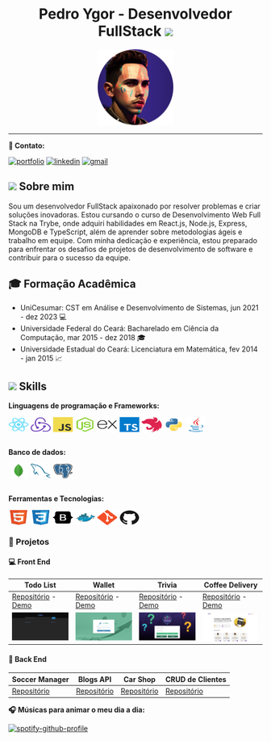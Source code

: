 
<h1 align="center"> Pedro Ygor - Desenvolvedor FullStack <img src = "https://raw.githubusercontent.com/MartinHeinz/MartinHeinz/master/wave.gif" width = 20px /> </h1>

<p align="center">
<img src="./imgs/profile.png" width="150"/>
</p>

___

 __:link: Contato:__

  [![portfolio](https://img.shields.io/badge/my_portfolio-000?style=for-the-badge&logo=ko-fi&logoColor=white)](https://pedroygor-portfolio.netlify.app/)
  [![linkedin](https://img.shields.io/badge/linkedin-0A66C2?style=for-the-badge&logo=linkedin&logoColor=white)](https://www.linkedin.com/in/pedro-ygor/)
  [![gmail](https://img.shields.io/badge/Gmail-D14836?style=for-the-badge&logo=gmail&logoColor=white)](mailto:pedroygorlo888@gmail.com)

## <img src="https://media.giphy.com/media/ObNTw8Uzwy6KQ/giphy.gif" width="15" /> Sobre mim

Sou um desenvolvedor FullStack apaixonado por resolver problemas e criar soluções inovadoras. Estou cursando o curso de Desenvolvimento Web Full Stack na Trybe, onde adquiri habilidades em React.js, Node.js, Express, MongoDB e TypeScript, além de aprender sobre metodologias ágeis e trabalho em equipe. Com minha dedicação e experiência, estou preparado para enfrentar os desafios de projetos de desenvolvimento de software e contribuir para o sucesso da equipe.

## 🎓 Formação Acadêmica

- UniCesumar: CST em Análise e Desenvolvimento de Sistemas, jun 2021 - dez 2023 💻
- Universidade Federal do Ceará: Bacharelado em Ciência da Computação, mar 2015 - dez 2018 🎓
- Universidade Estadual do Ceará: Licenciatura em Matemática, fev 2014 - jan 2015 📈

## <img src="https://media2.giphy.com/media/QssGEmpkyEOhBCb7e1/giphy.gif?cid=ecf05e47a0n3gi1bfqntqmob8g9aid1oyj2wr3ds3mg700bl&rid=giphy.gif" width ="15" /> Skills

__Linguagens de programação e Frameworks:__

<div>
  <img align="center" alt="React" height="30" width="40" src="https://raw.githubusercontent.com/devicons/devicon/master/icons/react/react-original.svg">
  <img align="center" alt="Redux" height="30" width="40" src="https://raw.githubusercontent.com/devicons/devicon/master/icons/redux/redux-original.svg">
  <img align="center" alt="JavaScript" height="30" width="40" src="https://raw.githubusercontent.com/devicons/devicon/master/icons/javascript/javascript-original.svg">
  <img align="center" alt="Node.js" height="30" width="40" src="https://raw.githubusercontent.com/devicons/devicon/master/icons/nodejs/nodejs-original.svg">
  <img align="center" alt="Express" height="30" width="40" src="https://raw.githubusercontent.com/devicons/devicon/master/icons/express/express-original.svg">
  <img align="center" alt="TypeScript" height="30" width="40" src="https://raw.githubusercontent.com/devicons/devicon/master/icons/typescript/typescript-original.svg">
  <img align="center" alt="NestJS" height="30" width="40" src="https://raw.githubusercontent.com/devicons/devicon/master/icons/nestjs/nestjs-plain.svg">
  <img align="center" alt="Python" height="30" width="40" src="https://raw.githubusercontent.com/devicons/devicon/master/icons/python/python-original.svg">
  <img align="center" alt="Java" height="30" width="40" src="https://raw.githubusercontent.com/devicons/devicon/master/icons/java/java-original.svg">

</div>

</br>

__Banco de dados:__

<div>
  <img align="center" alt="MongoDB" height="30" width="40" src="https://raw.githubusercontent.com/devicons/devicon/master/icons/mongodb/mongodb-original.svg">
  <img align="center" alt="MySQL" height="30" width="40" src="https://raw.githubusercontent.com/devicons/devicon/master/icons/mysql/mysql-original.svg">
  <img align="center" alt="PostgreSQL" height="30" width="40" src="https://raw.githubusercontent.com/devicons/devicon/master/icons/postgresql/postgresql-original.svg">
</div>

</br>

__Ferramentas e Tecnologias:__

<div>
  <img align="center" alt="HTML5" height="30" width="40" src="https://raw.githubusercontent.com/devicons/devicon/master/icons/html5/html5-original.svg">
  <img align="center" alt="CSS3" height="30" width="40" src="https://raw.githubusercontent.com/devicons/devicon/master/icons/css3/css3-original.svg">
  <img align="center" alt="Bootstrap" height="30" width="40" src="https://raw.githubusercontent.com/devicons/devicon/master/icons/bootstrap/bootstrap-plain.svg">
  <img align="center" alt="Docker" height="30" width="40" src="https://raw.githubusercontent.com/devicons/devicon/master/icons/docker/docker-original.svg">
  <img align="center" alt="Git" height="30" width="40" src="https://raw.githubusercontent.com/devicons/devicon/master/icons/git/git-original.svg">
  <img align="center" alt="GitHub" height="30" width="40" src="https://raw.githubusercontent.com/devicons/devicon/master/icons/github/github-original.svg">

  </br>

### :file_folder: Projetos

#### :computer: Front End

| Todo List                                                                                                             | Wallet                                                                                                         | Trivia                                                                                                     | Coffee Delivery                                                                                                      |
| --------------------------------------------------------------------------------------------------------------------- | -------------------------------------------------------------------------------------------------------------- | ---------------------------------------------------------------------------------------------------------- | -------------------------------------------------------------------------------------------------------------------- |
| [Repositório](https://github.com/pedroygor/desafio-01-ignite-todo-list) - [Demo](https://pedroygor-todo.netlify.app/) | [Repositório](https://github.com/pedroygor/trybe-wallet) - [Demo](https://pedroygor-trybe-wallet.netlify.app/) | [Repositório](https://github.com/pedroygor/trivia-project) - [Demo](https://pedroygor-trivia.netlify.app/) | [Repositório](https://github.com/pedroygor/coffee-delivery) - [Demo](https://pedroygor-coffee-delivery.netlify.app/) |
| ![Todo](./imgs/todo.png)                                                                                              | ![Wallet](./imgs/wallet.png)                                                                                   | ![Trivia](./imgs/trivia.png)                                                                               | ![Timer](./imgs/coffee.png)                                                                                          |

#### :wrench: Back End

| Soccer Manager                                                  |                        Blogs API                         | Car Shop                                             | CRUD de Clientes                                               |
| --------------------------------------------------------------- | :------------------------------------------------------: | ---------------------------------------------------- | -------------------------------------------------------------- |
| [Repositório](https://github.com/pedroygor/trybe-futebol-clube) | [Repositório](https://github.com/pedroygor/api-de-blogs) | [Repositório](https://github.com/pedroygor/car-shop) | [Repositório](https://github.com/pedroygor/backend-sharenergy) |

__🎧 Músicas para animar o meu dia a dia:__

[![spotify-github-profile](https://spotify-github-profile.vercel.app/api/view?uid=22kz7p3u2uamfdbdtn7dgvbma&cover_image=true&theme=default&show_offline=false&background_color=121212&interchange=false&bar_color=53b14f&bar_color_cover=false)](https://github.com/kittinan/spotify-github-profile)
